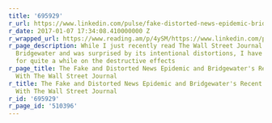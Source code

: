 ```yaml
---
title: '695929'
r_url: https://www.linkedin.com/pulse/fake-distorted-news-epidemic-bridgewaters-recent-experience-ray-dalio
r_date: 2017-01-07 17:34:08.410000000 Z
r_wrapped_url: https://www.reading.am/p/4ySM/https://www.linkedin.com/pulse/fake-distorted-news-epidemic-bridgewaters-recent-experience-ray-dalio
r_page_description: While I just recently read The Wall Street Journal's article about
  Bridgewater and was surprised by its intentional distortions, I have been reflecting
  for quite a while on the destructive effects
r_page_title: The Fake and Distorted News Epidemic and Bridgewater's Recent Experience
  With The Wall Street Journal
r_title: The Fake and Distorted News Epidemic and Bridgewater's Recent Experience
  With The Wall Street Journal
r_id: '695929'
r_page_id: '510396'
---
```


